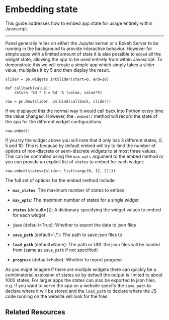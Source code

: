 # Embedding state

This guide addresses how to embed app state for usage entirely within Javascript.

---

Panel generally relies on either the Jupyter kernel or a Bokeh Server to be running in the background to provide interactive behavior. However for simple apps with a limited amount of state it is also possible to `embed` all the widget state, allowing the app to be used entirely from within Javascript. To demonstrate this we will create a simple app which simply takes a slider value, multiplies it by 5 and then display the result.

```
slider = pn.widgets.IntSlider(start=0, end=10)

def callback(value):
    return '%d * 5 = %d' % (value, value*5)

row = pn.Row(slider, pn.bind(callback, slider))
```

If we displayed this the normal way it would call back into Python every time the value changed. However, the `.embed()` method will record the state of the app for the different widget configurations.

```
row.embed()
```

If you try the widget above you will note that it only has 3 different states, 0, 5 and 10. This is because by default embed will try to limit the number of options of non-discrete or semi-discrete widgets to at most three values. This can be controlled using the `max_opts` argument to the embed method or you can provide an explicit list of `states` to embed for each widget:

```
row.embed(states={slider: list(range(0, 12, 2))})
```

 The full set of options for the embed method include:

- **`max_states`**: The maximum number of states to embed

- **`max_opts`**: The maximum number of states for a single widget

- **`states`** (default={}): A dictionary specifying the widget values to embed for each widget

- **`json`** (default=True): Whether to export the data to json files

- **`save_path`** (default='./'): The path to save json files to

- **`load_path`** (default=None):  The path or URL the json files will be loaded from (same as ``save_path`` if not specified)

* **`progress`** (default=False): Whether to report progress

As you might imagine if there are multiple widgets there can quickly be a combinatorial explosion of states so by default the output is limited to about 1000 states. For larger apps the states can also be exported to json files, e.g. if you want to serve the app on a website specify the ``save_path`` to declare where it will be stored and the ``load_path`` to declare where the JS code running on the website will look for the files.

## Related Resources
